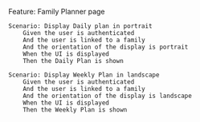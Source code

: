 Feature: Family Planner page

    Scenario: Display Daily plan in portrait
        Given the user is authenticated
        And the user is linked to a family
        And the orientation of the display is portrait
        When the UI is displayed
        Then the Daily Plan is shown

    Scenario: Display Weekly Plan in landscape
        Given the user is authenticated
        And the user is linked to a family
        And the orientation of the display is landscape
        When the UI is displayed
        Then the Weekly Plan is shown
